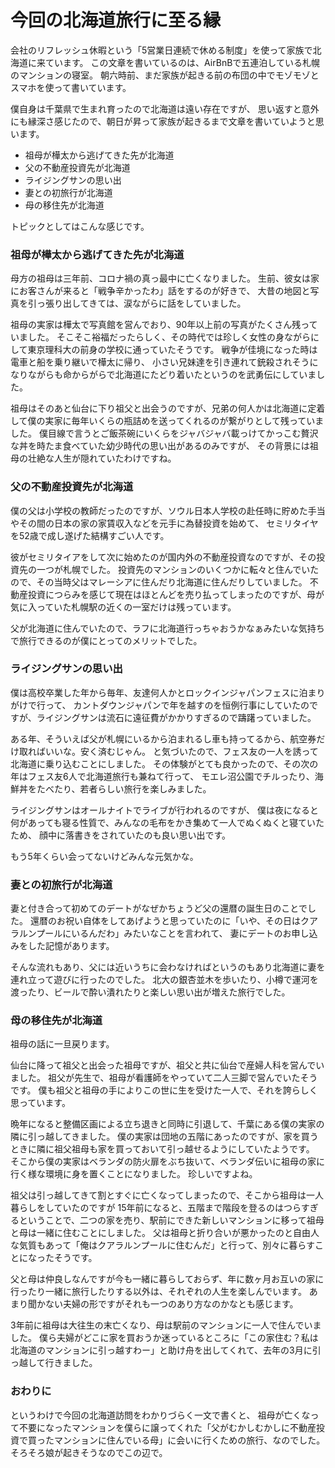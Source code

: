 # 今回の北海道旅行に至る縁

会社のリフレッシュ休暇という「5営業日連続で休める制度」を使って家族で北海道に来ています。
この文章を書いているのは、AirBnBで五連泊している札幌のマンションの寝室。
朝六時前、まだ家族が起きる前の布団の中でモゾモゾとスマホを使って書いています。

僕自身は千葉県で生まれ育ったので北海道は遠い存在ですが、
思い返すと意外にも縁深さ感じたので、朝日が昇って家族が起きるまで文章を書いていようと思います。

- 祖母が樺太から逃げてきた先が北海道
- 父の不動産投資先が北海道
- ライジングサンの思い出
- 妻との初旅行が北海道
- 母の移住先が北海道


トピックとしてはこんな感じです。

### 祖母が樺太から逃げてきた先が北海道

母方の祖母は三年前、コロナ禍の真っ最中に亡くなりました。
生前、彼女は家にお客さんが来ると「戦争辛かったわ」話をするのが好きで、
大昔の地図と写真を引っ張り出してきては、涙ながらに話をしていました。

祖母の実家は樺太で写真館を営んでおり、90年以上前の写真がたくさん残っていました。
そこそこ裕福だったらしく、その時代では珍しく女性の身ながらにして東京理科大の前身の学校に通っていたそうです。
戦争が佳境になった時は電車と船を乗り継いで樺太に帰り、
小さい兄妹達を引き連れて銃殺されそうになりながらも命からがらで北海道にたどり着いたというのを武勇伝にしていました。

祖母はそのあと仙台に下り祖父と出会うのですが、兄弟の何人かは北海道に定着して僕の実家に毎年いくらの瓶詰めを送ってくれるのが繋がりとして残っていました。
僕目線で言うとご飯茶碗にいくらをジャバジャバ載っけてかっこむ贅沢な丼を時たま食べていた幼少時代の思い出があるのみですが、
その背景には祖母の壮絶な人生が隠れていたわけですね。

### 父の不動産投資先が北海道

僕の父は小学校の教師だったのですが、ソウル日本人学校の赴任時に貯めた手当やその間の日本の家の家賃収入などを元手に為替投資を始めて、
セミリタイヤを52歳で成し遂げた結構すごい人です。

彼がセミリタイアをして次に始めたのが国内外の不動産投資なのですが、その投資先の一つが札幌でした。
投資先のマンションのいくつかに転々と住んでいたので、その当時父はマレーシアに住んだり北海道に住んだりしていました。
不動産投資につらみを感じて現在はほとんどを売り払ってしまったのですが、母が気に入っていた札幌駅の近くの一室だけは残っています。

父が北海道に住んでいたので、ラフに北海道行っちゃおうかなぁみたいな気持ちで旅行できるのが僕にとってのメリットでした。

### ライジングサンの思い出

僕は高校卒業した年から毎年、友達何人かとロックインジャパンフェスに泊まりがけで行って、
カントダウンジャパンで年を越すのを恒例行事にしていたのですが、ライジングサンは流石に遠征費がかかりすぎるので躊躇っていました。

ある年、そういえば父が札幌にいるから泊まれるし車も持ってるから、航空券だけ取ればいいな。安く済むじゃん。
と気づいたので、フェス友の一人を誘って北海道に乗り込むことにしました。
その体験がとても良かったので、その次の年はフェス友6人で北海道旅行も兼ねて行って、
モエレ沼公園でチルったり、海鮮丼をたべたり、若者らしい旅行を楽しみました。

ライジングサンはオールナイトでライブが行われるのですが、
僕は夜になると何があっても寝る性質で、みんなの毛布をかき集めて一人でぬくぬくと寝ていたため、
顔中に落書きをされていたのも良い思い出です。

もう5年くらい会ってないけどみんな元気かな。

### 妻との初旅行が北海道

妻と付き合って初めてのデートがなぜかちょうど父の還暦の誕生日のことでした。
還暦のお祝い自体をしてあげようと思っていたのに「いや、その日はクアラルンプールにいるんだわ」みたいなことを言われて、
妻にデートのお申し込みをした記憶があります。

そんな流れもあり、父には近いうちに会わなければというのもあり北海道に妻を連れ立って遊びに行ったのでした。
北大の銀杏並木を歩いたり、小樽で運河を渡ったり、ビールで酔い潰れたりと楽しい思い出が増えた旅行でした。

### 母の移住先が北海道

祖母の話に一旦戻ります。

仙台に降って祖父と出会った祖母ですが、祖父と共に仙台で産婦人科を営んでいました。
祖父が先生で、祖母が看護師をやっていて二人三脚で営んでいたそうです。
僕も祖父と祖母の手によりこの世に生を受けた一人で、それを誇らしく思っています。

晩年になると整備区画による立ち退きと同時に引退して、千葉にある僕の実家の隣に引っ越してきました。
僕の実家は団地の五階にあったのですが、家を買うときに隣に祖父祖母も家を買っておいて引っ越せるようにしていたようです。
そこから僕の実家はベランダの防火扉をぶち抜いて、ベランダ伝いに祖母の家に行く様な環境に身を置くことになりました。
珍しいですよね。

祖父は引っ越してきて割とすぐに亡くなってしまったので、そこから祖母は一人暮らしをしていたのですが
15年前になると、五階まで階段を登るのはつらすぎるということで、二つの家を売り、駅前にできた新しいマンションに移って祖母と母は一緒に住むことにしました。
父は祖母と折り合いが悪かったのと自由人な気質もあって「俺はクアラルンプールに住むんだ」と行って、別々に暮らすことになったそうです。

父と母は仲良しなんですが今も一緒に暮らしておらず、年に数ヶ月お互いの家に行ったり一緒に旅行したりする以外は、それぞれの人生を楽しんでいます。
あまり聞かない夫婦の形ですがそれも一つのあり方なのかなとも感じます。

3年前に祖母は大往生の末亡くなり、母は駅前のマンションに一人で住んでいました。
僕ら夫婦がどこに家を買おうか迷っているところに「この家住む？私は北海道のマンションに引っ越すわー」と助け舟を出してくれて、去年の3月に引っ越して行きました。

### おわりに

というわけで今回の北海道訪問をわかりづらく一文で書くと、
祖母が亡くなって不要になったマンションを僕らに譲ってくれた「父がむかしむかしに不動産投資で買ったマンションに住んでいる母」に会いに行くための旅行、なのでした。
そろそろ娘が起きそうなのでこの辺で。
